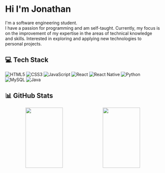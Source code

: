 # Hi I'm Jonathan
I'm a software engineering student.<br/>
I have a passion for programming and am self-taught. Currently, my focus is on the improvement of my expertise in the areas of technical knowledge and skills. Interested in exploring and applying new technologies to personal projects.

## 💻 Tech Stack
![HTML5](https://img.shields.io/badge/html5-%23E34F26.svg?style=for-the-badge&logo=html5&logoColor=white)
![CSS3](https://img.shields.io/badge/css3-%231572B6.svg?style=for-the-badge&logo=css3&logoColor=white)
![JavaScript](https://img.shields.io/badge/javascript-%23323330.svg?style=for-the-badge&logo=javascript&logoColor=%23F7DF1E)
![React](https://img.shields.io/badge/react-%2320232a.svg?style=for-the-badge&logo=react&logoColor=%2361DAFB)
![React Native](https://img.shields.io/badge/react_native-%2320232a.svg?style=for-the-badge&logo=react&logoColor=%2361DAFB)
![Python](https://img.shields.io/badge/python-3670A0?style=for-the-badge&logo=python&logoColor=ffdd54)
![MySQL](https://img.shields.io/badge/mysql-%2300f.svg?style=for-the-badge&logo=mysql&logoColor=white)
![Java](https://img.shields.io/badge/java-%23ED8B00.svg?style=for-the-badge&logo=openjdk&logoColor=white)

## 📊 GitHub Stats
<div align="center">
  <!--Git status-->
  <picture>
  <source srcset="https://github-readme-stats.vercel.app/api?username=minn09&show_icons=true&theme=dark"
    media="(prefers-color-scheme: dark)"/>
  <source srcset="https://github-readme-stats.vercel.app/api?username=minn09&show_icons=true"
    media="(prefers-color-scheme: light), (prefers-color-scheme: no-preference)"/>
  <img width="49%" height="195px" src="https://github-readme-stats.vercel.app/api?username=minn09&show_icons=true" />
</picture>
  <!--Learn-->
  <picture>
  <source srcset="https://github-readme-stats.vercel.app/api/top-langs/?username=minn09&theme=dark"
    media="(prefers-color-scheme: dark)"/>
  <source srcset="https://github-readme-stats.vercel.app/api/top-langs/?username=minn09&show_icons=true"
    media="(prefers-color-scheme: light), (prefers-color-scheme: no-preference)"/>
  <img width="49%" height="195px" src="https://github-readme-stats.vercel.app/api/top-langs/username=minn09&show_icons=true" />
</picture>
</div>

